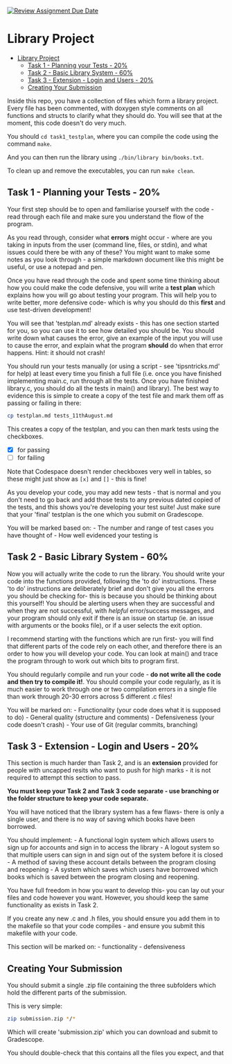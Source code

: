 [![Review Assignment Due Date](https://classroom.github.com/assets/deadline-readme-button-24ddc0f5d75046c5622901739e7c5dd533143b0c8e959d652212380cedb1ea36.svg)](https://classroom.github.com/a/Z6I1a0h6)
# Library Project

- [Library Project](#library-project)
  - [Task 1 - Planning your Tests - 20%](#task-1---planning-your-tests---20)
  - [Task 2 - Basic Library System - 60%](#task-2---basic-library-system---60)
  - [Task 3 - Extension - Login and Users - 20%](#task-3---extension---login-and-users---20)
  - [Creating Your Submission](#creating-your-submission)


Inside this repo, you have a collection of files which form a library project. Every file has been commented, with doxygen style comments on all functions and structs to clarify what they should do. You will see that at the moment, this code doesn't do very much.

You should `cd task1_testplan`, where you can compile the code using the command `make`.

And you can then run the library using `./bin/library bin/books.txt`.

To clean up and remove the executables, you can run `make clean`.

## Task 1 - Planning your Tests - 20%

Your first step should be to open and familiarise yourself with the code - read through each file and make sure you understand the flow of the program.

As you read through, consider what **errors** might occur - where are you taking in inputs from the user (command line, files, or stdin), and what issues could there be with any of these? You might want to make some notes as you look through - a simple markdown document like this might be useful, or use a notepad and pen.

Once you have read through the code and spent some time thinking about how you could make the code defensive, you will write a **test plan** which explains how you will go about testing your program. This will help you to write better, more defensive code- which is why you should do this **first** and use test-driven development!

You will see that 'testplan.md' already exists - this has one section started for you, so you can use it to see how detailed you should be. You should write down what causes the error, give an example of the input you will use to cause the error, and explain what the program **should** do when that error happens. Hint: it should not crash!

You should run your tests manually (or using a script - see 'tipsntricks.md' for help) at least every time you finish a full file (i.e. once you have finished implementing main.c, run through all the tests. Once you have finished library.c, you should do all the tests in main() and library). The best way to evidence this is simple to create a copy of the test file and mark them off as passing or failing in there:

```bash
cp testplan.md tests_11thAugust.md
```

This creates a copy of the testplan, and you can then mark tests using the checkboxes.

- [x] for passing
- [ ] for failing

Note that Codespace doesn't render checkboxes very well in tables, so these might just show as `[x]` and `[]` - this is fine!

As you develop your code, you may add new tests - that is normal and you don't need to go back and add those tests to any previous dated copied of the tests, and this shows you're developing your test suite! Just make sure that your 'final' testplan is the one which you submit on Gradescope.

You will be marked based on:
    - The number and range of test cases you have thought of
    - How well evidenced your testing is

## Task 2 - Basic Library System - 60%

Now you will actually write the code to run the library. You should write your code into the functions provided, following the 'to do' instructions. These 'to do' instructions are deliberately brief and don't give you all the errors you should be checking for- this is because you should be thinking about this yourself! You should be alerting users when they are successful and when they are not successful, with *helpful* error/success messages, and your program should only exit if there is an issue on startup (ie. an issue with arguments or the books file), or if a user selects the exit option.

I recommend starting with the functions which are run first- you will find that different parts of the code rely on each other, and therefore there is an order to how you will develop your code. You can look at main() and trace the program through to work out which bits to program first.

You should regularly compile and run your code - **do not write all the code and then try to compile it!**. You should compile your code regularly, as it is much easier to work through one or two compilation errors in a single file than work through 20-30 errors across 5 different .c files!

You will be marked on:
    - Functionality (your code does what it is supposed to do)
    - General quality (structure and comments)
    - Defensiveness (your code doesn't crash)
    - Your use of Git (regular commits, branching)

## Task 3 - Extension - Login and Users - 20%

This section is much harder than Task 2, and is an **extension** provided for people with uncapped resits who want to push for high marks - it is not required to attempt this section to pass.

**You must keep your Task 2 and Task 3 code separate - use branching or the folder structure to keep your code separate.**

You will have noticed that the library system has a few flaws- there is only a single user, and there is no way of saving which books have been borrowed.

You should implement:
    - A functional login system which allows users to sign up for accounts and sign in to access the library
    - A logout system so that multiple users can sign in and sign out of the system before it is closed
    - A method of saving these account details between the program closing and reopening
    - A system which saves which users have borrowed which books which is saved between the program closing and reopening.

You have full freedom in how you want to develop this- you can lay out your files and code however you want. However, you should keep the same functionality as exists in Task 2.

If you create any new .c and .h files, you should ensure you add them in to the makefile so that your code compiles - and ensure you submit this makefile with your code.

This section will be marked on:
    - functionality
    - defensiveness

## Creating Your Submission

You should submit a single .zip file containing the three subfolders which hold the different parts of the submission.

This is very simple:

```bash
zip submission.zip */*
```

Which will create 'submission.zip' which you can download and submit to Gradescope.

You should double-check that this contains all the files you expect, and that 